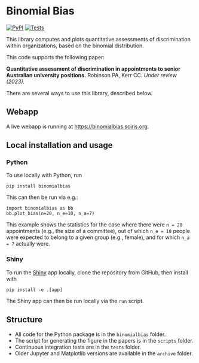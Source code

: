 # Binomial Bias

[![PyPI](https://badgen.net/pypi/v/binomialbias/?color=blue)](https://pypi.com/project/binomialbias)
[![Tests](https://github.com/thekerrlab/binomialbias/actions/workflows/tests.yaml/badge.svg)](https://github.com/thekerrlab/binomialbias/actions/workflows/tests.yaml?query=workflow)

This library computes and plots quantitative assessments of discrimination within organizations, based on the binomial distribution.

This code supports the following paper:

**Quantitative assessment of discrimination in appointments to senior Australian university positions.** Robinson PA, Kerr CC. *Under review (2023).*

There are several ways to use this library, described below.


## Webapp

A live webapp is running at https://binomialbias.sciris.org.


## Local installation and usage

### Python

To use locally with Python, run

    pip install binomialbias

This can then be run via e.g.:

    import binomialbias as bb
    bb.plot_bias(n=20, n_e=10, n_a=7)

This example shows the statistics for the case where there were `n = 20` appointments (e.g., the size of a committee), out of which `n_e = 10` people were expected to belong to a given group (e.g., female), and for which `n_a = 7` actually were.

### Shiny

To run the [Shiny](https://shiny.posit.co/py/) app locally, clone the repository from GitHub, then install with

    pip install -e .[app]

The Shiny app can then be run locally via the `run` script.


## Structure

- All code for the Python package is in the `binomialbias` folder.
- The script for generating the figure in the papers is in the `scripts` folder.
- Continuous integration tests are in the `tests` folder.
- Older Jupyter and Matplotlib versions are available in the `archive` folder.